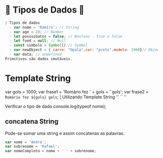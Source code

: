 # 📒  Tipos de Dados  📒

 ```js
| Tipos de dados
   - var nome = 'Ramiro'; // String 
   - var age = 20; // Number
   - let possuiGatos = false; // Boolean - true e false
   - let food = null; // Null
   - const simbolo = Symbol() // Symbol 
   - var newObject = { carro: "Opala",cor: "preto",modelo: 1960}// Object
   - var data; // undefined
 Primitivos são dados imutáveis.
 ```

#   Template String   

 
var gols = 1000;
var frase1 = 'Romário fez ' + gols + ' gols';
var frase2 = `Romário fez ${gols} gols`; | Utilizando Template String '' `` ''


Verificar o tipo de dado 
 console.log(typeof nome); 

## concatena String
 Pode-se somar uma string e assim concatenas as palavras. 
 
 ```js
 var nome = 'André';
var sobrenome = 'Rafael';
var nomeCompleto = nome + ' ' + sobrenome;

 ```